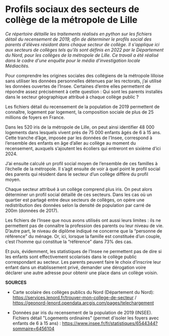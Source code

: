 # Profils sociaux des secteurs de collège de la métropole de Lille

*Ce répertoire détaille les traitements réalisés en python sur les fichiers détail du recensement de 2019, afin de déterminer le profils social des parents d'élèves résidant dans chaque secteur de collège. Il s'applique ici aux secteurs de collèges tels qu'ils sont définis en 2022 par le Département du Nord, pour les collèges de la métropole de Lille. Ce travail a été réalisé dans le cadre d'une enquête pour le média d'investigation locale Médiacités.*

Pour comprendre les origines sociales des collégiens de la métropole lilloise sans utiliser les données personnelles détenues par les rectorats, j’ai utilisé les données ouvertes de l’Insee. Certaines d’entre elles permettent de répondre assez précisément à cette question : Qui sont les parents installés dans le secteur géographique attribué à chaque collège public ? 

Les fichiers détail du recensement de la population de 2019  permettent de connaître, logement par logement, la composition sociale de plus de 25 millions de foyers en France.

Dans les 520 iris de la métropole de Lille, on peut ainsi identifier 48 000 logements dans lesquels vivent près de 75 000 enfants âgés de 6 à 15 ans. Cette tranche d’âge, imposée par les données de l’Insee, correspond à l’ensemble des enfants en âge d’aller au collège au moment du recensement, auxquels s’ajoutent les écoliers qui entreront en sixième d’ici 2024.

J’ai ensuite calculé un profil social moyen de l’ensemble de ces familles à l’échelle de la métropole.  Il s’agit ensuite de voir à quel point le profil social des parents qui résident dans le secteur d’un collège diffère du profil moyen.

Chaque secteur attribué à un collège comprend plus iris. On peut alors déterminer un profil social détaillé de ces secteurs. Dans les cas où un quartier est partagé entre deux secteurs de collèges, on opère une redistribution des données selon la densité de population par carré de 200m (données de 2017).

Les fichiers de l’Insee que nous avons utilisés ont aussi leurs limites : ils ne permettent pas de connaître la profession des parents ou leur niveau de vie. D’autre part, le niveau de diplôme indiqué ne concerne que la “personne de référence” du ménage. Or, ici, lorsque la famille est constituée d’un couple, c’est l’homme qui constitue la “référence” dans 73% des cas.

Et puis, évidemment, les statistiques de l’Insee ne permettent pas de dire si les enfants sont effectivement scolarisés dans le collège public correspondant au secteur. Les parents peuvent faire le choix d’inscrire leur enfant dans un établissement privé, demander une dérogation voire déclarer une autre adresse pour obtenir une place dans un collège voisin. 


**SOURCES**

- Carte scolaire des collèges publics du Nord (Département du Nord): https://services.lenord.fr/trouver-mon-college-de-secteur / https://geonord-lenord.opendata.arcgis.com/pages/telechargement 

- Données par iris du recensement de la population de 2019 (INSEE). Fichiers détail "Logements ordinaires" (permet d'isoler les foyers avec enfants de 6 à 15 ans) : https://www.insee.fr/fr/statistiques/6544344?sommaire=6456104 
